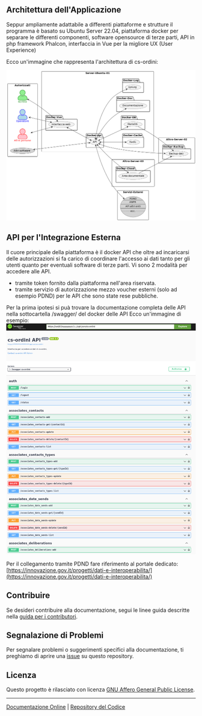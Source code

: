 ## Architettura dell'Applicazione
Seppur ampliamente adattabile a differenti piattaforme e strutture il programma è basato su Ubuntu Server 22.04, piattaforma docker per separare le differenti componenti, software opensource di terze parti, API in php framework Phalcon, interfaccia in Vue per la migliore UX (User Experience)

Ecco un'immagine che rappresenta l'architettura di cs-ordini:

![Architettura cs-ordini](img/architetturaCsOrdini.png)

## API per l'Integrazione Esterna
Il cuore principale della piattaforma è il docker API che oltre ad incaricarsi delle autorizzazioni si fa carico di coordinare l'accesso ai dati tanto per gli utenti quanto per eventuali software di terze parti.
Vi sono 2 modalità per accedere alle API.
- tramite token fornito dalla piattaforma nell'area riservata.
- tramite servizio di autorizzazione mezzo voucher esterni (solo ad esempio PDND) per le API che sono state rese pubbliche.

Per la prima ipotesi si puà trovare la documentazione completa delle API nella sottocartella /swagger/ del docker delle API
Ecco un'immagine di esempio:
![API cs-ordini in Swagger](img/apiSwagger.png)

Per il collegamento tramite PDND fare riferimento al portale dedicato:
[https://innovazione.gov.it/progetti/dati-e-interoperabilita/](https://innovazione.gov.it/progetti/dati-e-interoperabilita/)

## Contribuire

Se desideri contribuire alla documentazione, segui le linee guida descritte nella [guida per i contributori](CONTRIBUTING.md).

## Segnalazione di Problemi

Per segnalare problemi o suggerimenti specifici alla documentazione, ti preghiamo di aprire una [issue](https://github.com/customsoft/cs-ordini-doc/issues) su questo repository.

## Licenza

Questo progetto è rilasciato con licenza [GNU Affero General Public License](LICENSE.md).

---

[Documentazione Online](https://github.com/customsoft/cs-ordini-doc/docs/index.md) | [Repository del Codice](https://github.com/customsoft/cs-ordini-doc)

